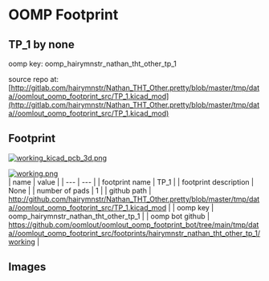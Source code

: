 # OOMP Footprint  
## TP_1  by none  
  
oomp key: oomp_hairymnstr_nathan_tht_other_tp_1  
  
source repo at: [http://gitlab.com/hairymnstr/Nathan_THT_Other.pretty/blob/master/tmp/data//oomlout_oomp_footprint_src/TP_1.kicad_mod](http://gitlab.com/hairymnstr/Nathan_THT_Other.pretty/blob/master/tmp/data//oomlout_oomp_footprint_src/TP_1.kicad_mod)  
## Footprint  
  
[![working_kicad_pcb_3d.png](working_kicad_pcb_3d_600.png)](working_kicad_pcb_3d.png)  
  
[![working.png](working_600.png)](working.png)  
| name | value | 
| --- | --- | 
| footprint name | TP_1 | 
| footprint description | None | 
| number of pads | 1 | 
| github path | http://github.com/hairymnstr/Nathan_THT_Other.pretty/blob/master/tmp/data//oomlout_oomp_footprint_src/TP_1.kicad_mod | 
| oomp key | oomp_hairymnstr_nathan_tht_other_tp_1 | 
| oomp bot github | https://github.com/oomlout/oomlout_oomp_footprint_bot/tree/main/tmp/data//oomlout_oomp_footprint_src/footprints/hairymnstr_nathan_tht_other_tp_1/working | 
## Images  
